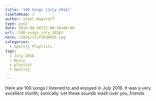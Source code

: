 ```yaml
---
title: '100 Songs [July 2016]'
timeToRead: 1 
author: Steel Wagstaff
type: post
date: 2016-08-30T22:00:19+00:00
url: /100-songs-july-2016/
hero: /2016/11/P1030026.jpg
categories:
  - Spotify Playlists
tags:
  - July 2016
  - Music
  - playlist
  - Spotify

---
```

Here are 100 songs I listened to and enjoyed in July 2016. It was a very excellent month, sonically. Let these sounds wash over you, friends



&nbsp;